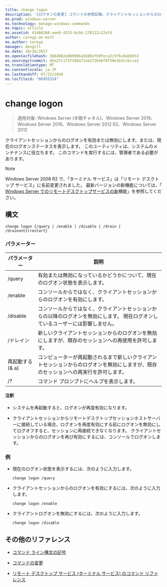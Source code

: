 ```yaml
---
title: change logon
description: '[ログオンの変更] コマンドの参照記事。クライアントセッションからのログオンを有効または無効にしたり、現在のログオンステータスを表示したりします。'
ms.prod: windows-server
ms.technology: manage-windows-commands
ms.topic: article
ms.assetid: 41466260-aee9-4333-bcb6-178112c22afd
author: coreyp-at-msft
ms.author: coreyp
manager: dongill
ms.date: 10/16/2017
ms.openlocfilehash: 3604082a909986a5b89efb9feca2c5f6c8abbb53
ms.sourcegitcommit: d5e27c1f2f168a71ae272bebf8f50e1b3ccbcca3
ms.translationtype: MT
ms.contentlocale: ja-JP
ms.lasthandoff: 07/23/2020
ms.locfileid: "86955324"
---
```

# <a name="change-logon"></a>change logon

> 適用対象: Windows Server (半期チャネル)、Windows Server 2019、Windows Server 2016、Windows Server 2012 R2、Windows Server 2012

クライアントセッションからのログオンを有効または無効にします。または、現在のログオンステータスを表示します。 このユーティリティは、システムのメンテナンスに役立ちます。 このコマンドを実行するには、管理者である必要があります。

> [!NOTE]
> Windows Server 2008 R2 で、「ターミナル サービス」は「リモート デスクトップ サービス」に名前変更されました。 最新バージョンの新機能については、「 [Windows Server でのリモートデスクトップサービスの新](/previous-versions/windows/it-pro/windows-server-2012-r2-and-2012/dn283323(v=ws.11))機能」を参照してください。

## <a name="syntax"></a>構文

```
change logon {/query | /enable | /disable | /drain | /drainuntilrestart}
```

### <a name="parameters"></a>パラメーター

| パラメーター | 説明 |
| --------- | ----------- |
| /query | 有効または無効になっているかどうかについて、現在のログオン状態を表示します。 |
| /enable | コンソールからではなく、クライアントセッションからのログオンを有効にします。 |
| /disable | コンソールからではなく、クライアントセッションからの以降のログオンを無効にします。 現在ログオンしているユーザーには影響しません。 |
| /ドレイン | 新しいクライアントセッションからのログオンを無効にしますが、既存のセッションへの再使用を許可します。 |
| 再起動する (& a) | コンピューターが再起動されるまで新しいクライアントセッションからのログオンを無効にしますが、既存のセッションへの再実行を許可します。 |
| /? | コマンド プロンプトにヘルプを表示します。 |

#### <a name="remarks"></a>注釈

- システムを再起動すると、ログオンが再度有効になります。

- クライアントセッションからリモートデスクトップセッションホストサーバーに接続している場合、ログオンを再度有効にする前にログオンを無効にしてログオフすると、セッションに再接続できなくなります。 クライアントセッションからのログオンを再び有効にするには、コンソールでログオンします。

### <a name="examples"></a>例

- 現在のログオン状態を表示するには、次のように入力します。

  ```
  change logon /query
  ```

- クライアントセッションからのログオンを有効にするには、次のように入力します。

  ```
  change logon /enable
  ```

- クライアントログオンを無効にするには、次のように入力します。

  ```
  change logon /disable
  ```

## <a name="additional-references"></a>その他のリファレンス

- [コマンド ライン構文の記号](command-line-syntax-key.md)

- [コマンドの変更](change.md)

- [リモート デスクトップ サービス (ターミナル サービス) のコマンド リファレンス](remote-desktop-services-terminal-services-command-reference.md)
